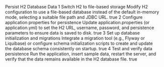 <tasks>
  <task>
    <task_name>Persist H2 Database Data</task_name>
    <subtasks>
      <subtask>
        <id>1</id>
        <name>Switch H2 to file-based storage</name>
        <description>Modify H2 configuration to use a file-based database instead of the default in-memory mode, selecting a suitable file path and JDBC URL.</description>
        <completed>true</completed>
      </subtask>
      <subtask>
        <id>2</id>
        <name>Configure application properties for persistence</name>
        <description>Update application.properties (or application.yml) to set the H2 URL, username, password, and persistence parameters to ensure data is saved to disk.</description>
        <completed>true</completed>
      </subtask>
      <subtask>
        <id>3</id>
        <name>Set up database initialization and migrations</name>
        <description>Integrate a migration tool (e.g., Flyway or Liquibase) or configure schema initialization scripts to create and update the database schema consistently on startup.</description>
        <completed>true</completed>
      </subtask>
      <subtask>
        <id>4</id>
        <name>Test and verify data persistence</name>
        <description>Run the application, insert sample data, restart the server, and verify that the data remains available in the H2 database file.</description>
        <completed>true</completed>
      </subtask>
    </subtasks>
  </task>
</tasks>